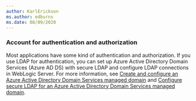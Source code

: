 ```yaml
---
author: KarlErickson
ms.author: edburns
ms.date: 08/09/2020
---
```


### Account for authentication and authorization

Most applications have some kind of authentication and authorization. If you use LDAP for authentication, you can set up Azure Active Directory Domain Services (Azure AD DS) with secure LDAP and configure LDAP connections in WebLogic Server. For more information, see [Create and configure an Azure Active Directory Domain Services managed domain](/azure/active-directory-domain-services/tutorial-create-instance) and [Configure secure LDAP for an Azure Active Directory Domain Services managed domain](/azure/active-directory-domain-services/tutorial-configure-ldaps).
